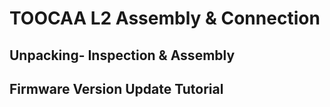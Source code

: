 ﻿---
sidebar_position: 6
sidebar_label: TOOCAA L2 Assembly & Connection
---

# TOOCAA L2 Assembly & Connection
## Unpacking- Inspection & Assembly
## Firmware Version Update Tutorial
